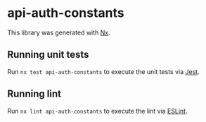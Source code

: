 # api-auth-constants

This library was generated with [Nx](https://nx.dev).

## Running unit tests

Run `nx test api-auth-constants` to execute the unit tests via [Jest](https://jestjs.io).

## Running lint

Run `nx lint api-auth-constants` to execute the lint via [ESLint](https://eslint.org/).
